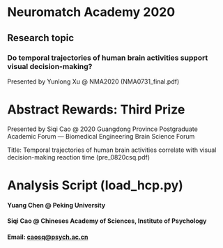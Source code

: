 # Neuromatch Academy 2020

## Research topic
### Do temporal trajectories of human brain activities support visual decision-making? 

Presented by Yunlong Xu @ NMA2020 (NMA0731_final.pdf)


# Abstract Rewards: Third Prize

Presented by Siqi Cao @ 2020 Guangdong Province Postgraduate Academic Forum — Biomedical Engineering Brain Science Forum

Title: Temporal trajectories of human brain activities correlate with visual decision-making reaction time (pre_0820csq.pdf)


# Analysis Script (load_hcp.py)
#### Yuang Chen @ Peking University
#### Siqi Cao @ Chineses Academy of Sciences, Institute of Psychology
#### Email: caosq@psych.ac.cn
